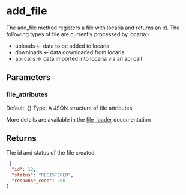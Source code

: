 # add_file

The add_file method registers a file with locaria and returns an id. The following types of file are currently processed by locaria:-

- uploads <- data to be added to locaria
- downloads <- data downloaded from locaria
- api calls <- data imported into locaria via an api call

## Parameters

### file_attributes

Default: {}
Type: A JSON structure of file attributes. 

More details are available in the [file_loader](../../docker/file_loader/file_loader.md) documentation

## Returns

The id and status of the file created.

```json
 {
  "id": 12,
  "status": "REGISTERED",
  "response_code": 200
}
```
